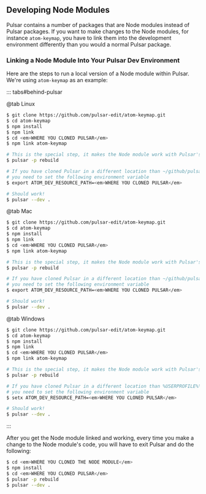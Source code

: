 ## Developing Node Modules

Pulsar contains a number of packages that are Node modules instead of Pulsar
packages. If you want to make changes to the Node modules, for instance
`atom-keymap`, you have to link them into the development environment
differently than you would a normal Pulsar package.

### Linking a Node Module Into Your Pulsar Dev Environment

Here are the steps to run a local version of a Node module within Pulsar. We're
using `atom-keymap` as an example:

::: tabs#behind-pulsar

@tab Linux

```sh
$ git clone https://github.com/pulsar-edit/atom-keymap.git
$ cd atom-keymap
$ npm install
$ npm link
$ cd <em>WHERE YOU CLONED PULSAR</em>
$ npm link atom-keymap

# This is the special step, it makes the Node module work with Pulsar's version of Node
$ pulsar -p rebuild

# If you have cloned Pulsar in a different location than ~/github/pulsar
# you need to set the following environment variable
$ export ATOM_DEV_RESOURCE_PATH=<em>WHERE YOU CLONED PULSAR</em>

# Should work!
$ pulsar --dev .
```

@tab Mac

```sh
$ git clone https://github.com/pulsar-edit/atom-keymap.git
$ cd atom-keymap
$ npm install
$ npm link
$ cd <em>WHERE YOU CLONED PULSAR</em>
$ npm link atom-keymap

# This is the special step, it makes the Node module work with Pulsar's version of Node
$ pulsar -p rebuild

# If you have cloned Pulsar in a different location than ~/github/pulsar
# you need to set the following environment variable
$ export ATOM_DEV_RESOURCE_PATH=<em>WHERE YOU CLONED PULSAR</em>

# Should work!
$ pulsar --dev .
```

@tab Windows

```sh
$ git clone https://github.com/pulsar-edit/atom-keymap.git
$ cd atom-keymap
$ npm install
$ npm link
$ cd <em>WHERE YOU CLONED PULSAR</em>
$ npm link atom-keymap

# This is the special step, it makes the Node module work with Pulsar's version of Node
$ pulsar -p rebuild

# If you have cloned Pulsar in a different location than %USERPROFILE%\github\pulsar
# you need to set the following environment variable
$ setx ATOM_DEV_RESOURCE_PATH=<em>WHERE YOU CLONED PULSAR</em>

# Should work!
$ pulsar --dev .
```

:::

After you get the Node module linked and working, every time you make a change
to the Node module's code, you will have to exit Pulsar and do the following:

```sh
$ cd <em>WHERE YOU CLONED THE NODE MODULE</em>
$ npm install
$ cd <em>WHERE YOU CLONED PULSAR</em>
$ pulsar -p rebuild
$ pulsar --dev .
```
